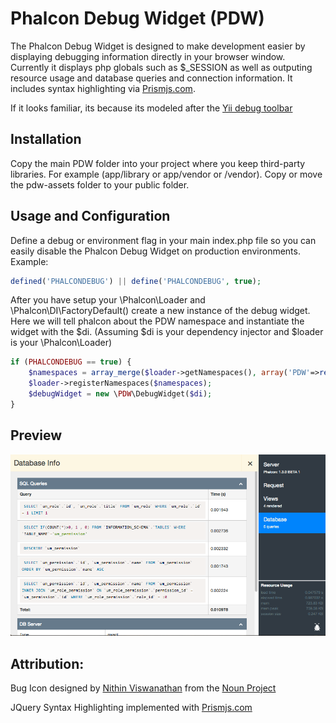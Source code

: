 Phalcon Debug Widget (PDW)
===

The Phalcon Debug Widget is designed to make development easier by displaying debugging information directly in your browser window. Currently it displays php globals such as $_SESSION as well as outputing resource usage and database queries and connection information. It includes syntax highlighting via [Prismjs.com](http://prismjs.com/).

If it looks familiar, its because its modeled after the [Yii debug toolbar](https://github.com/malyshev/yii-debug-toolbar)


## Installation

Copy the main PDW folder into your project where you keep third-party libraries.
For example (app/library or app/vendor or /vendor). Copy or move the pdw-assets folder to your public folder.

## Usage and Configuration



Define a debug or environment flag in your main index.php file so you can easily disable the Phalcon Debug Widget on production environments. Example:

```php
defined('PHALCONDEBUG') || define('PHALCONDEBUG', true);
```

After you have setup your \Phalcon\Loader and \Phalcon\DI\FactoryDefault() create a new instance of the debug widget. Here we will tell phalcon about the PDW namespace and instantiate the widget with the $di. (Assuming $di is your dependency injector and $loader is your \Phalcon\Loader)
```php
if (PHALCONDEBUG == true) {
	$namespaces = array_merge($loader->getNamespaces(), array('PDW'=>realpath('/path/to/PDW')));
	$loader->registerNamespaces($namespaces);
	$debugWidget = new \PDW\DebugWidget($di);
}
```


## Preview

![](/preview.png)

## Attribution:

Bug Icon designed by [Nithin Viswanathan](http://thenounproject.com/nsteve) from the [Noun Project](http://thenounproject.com)

JQuery Syntax Highlighting implemented with [Prismjs.com](http://prismjs.com/)


